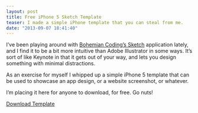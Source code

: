```yaml
---
layout: post
title: Free iPhone 5 Sketch Template
teaser: I made a simple iPhone template that you can steal from me.
date: "2013-09-07 18:41:40"
---
```


I’ve been playing around with [Bohemian Coding’s Sketch](http://bohemiancoding.com/sketch/) application lately, and I find it to be a bit more intuitive than Adobe Illustrator in some ways. It’s sort of like Keynote in that it gets out of your way, and lets you design something with minimal distractions.

As an exercise for myself I whipped up a simple iPhone 5 template that can be used to showcase an app design, or a website screenshot, or whatever.

I’m placing it here for anyone to download, for free. Go nuts!

<a href="https://github.com/cbracco/chrisbracco.com/raw/gh-pages/assets/downloads/iphone5-black.zip" class="button button--color-theme-4">Download Template</a>
